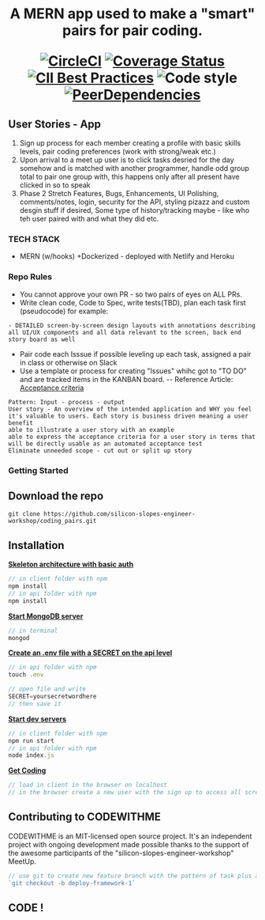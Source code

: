 <h1 align="center"CODEWITHME</h1>
<p>A MERN app used to make a "smart" pairs for pair coding.</p>
<div align="center">




[![CircleCI](https://img.shields.io/circleci/project/github/mui-org/material-ui/next.svg)]()
[![Coverage Status](https://img.shields.io/codecov/c/github/mui-org/material-ui/next.svg)]()
[![CII Best Practices](https://bestpractices.coreinfrastructure.org/projects/1320/badge)]()
![Code style](https://img.shields.io/badge/code_style-prettier-ff69b4.svg)
[![PeerDependencies](https://david-dm.org/mui-org/material-ui/next/peer-status.svg?path=packages/material-ui)]()

</div>




## User Stories - App 
1. Sign up process for each member creating a profile with basic skills levels, pair coding preferences (work with strong/weak etc.)  
2. Upon arrival to a meet up user is to click tasks desried for the day somehow and is matched with another programmer, handle odd group total to pair one group with, this happens only after all present have clicked in so to speak 
3. Phase 2 Stretch Features, Bugs, Enhancements, UI Polishing, comments/notes, login, security for the API, styling pizazz and custom desgin stuff if desired, Some type of history/tracking maybe - like who teh user paired with and what they did etc. 


### TECH STACK
- MERN (w/hooks) +Dockerized - deployed with Netlify and Heroku

### Repo Rules 
- You cannot approve your own PR - so two pairs of eyes on ALL PRs.
- Write clean code, Code to Spec, write tests(TBD), plan each task first (pseudocode) for example:
```
- DETAILED screen-by-screen design layouts with annotations describing all UI/UX components and all data relevant to the screen, back end story board as well 
```
- Pair code each Isssue if possible leveling up each task, assigned a pair in class or otherwise on Slack
- Use a template or process for creating "Issues" whihc got to "TO DO" and are tracked items in the KANBAN board.
-- Reference Article: [Acceptance criteria](http://www.payton-consulting.com/user-stories-create-acceptance-criteria/)
```
Pattern: Input - process - output  
User story - An overview of the intended application and WHY you feel it's valuable to users. Each story is business driven meaning a user benefit
able to illustrate a user story with an example
able to express the acceptance criteria for a user story in terms that will be directly usable as an automated acceptance test
Eliminate unneeded scope - cut out or split up story 
```

### Getting Started 

## Download the repo

`git clone https://github.com/silicon-slopes-engineer-workshop/coding_pairs.git`


## Installation


**[Skeleton architecture with basic auth]()**
```javascript
// in client folder with npm
npm install 
// in api folder with npm
npm install 
```

**[Start MongoDB server]()**
```javascript
// in terminal
mongod
```

**[Create an .env file with a SECRET on the api level]()** 
```javascript
// in api folder with npm
touch .env

// open file and write 
SECRET=yoursecretwordhere
// then save it 
```

**[Start dev servers]()** 
```javascript
// in client folder with npm
npm run start
// in api folder with npm
node index.js
```

**[Get Coding]()** 
```javascript
// load in client in the browser on localhost
// in the browser create a new user with the sign up to access all screens including auth protected routes

```

## Contributing to CODEWITHME

CODEWITHME is an MIT-licensed open source project. It's an independent project with ongoing development made possible thanks to the support of the awesome participants of the "silicon-slopes-engineer-workshop" MeetUp. 
```javascript
// use git to create new feature branch with the pattern of task plus a dash with the iteration of that feature
`git checkout -b deploy-framework-1`
```


## CODE !
